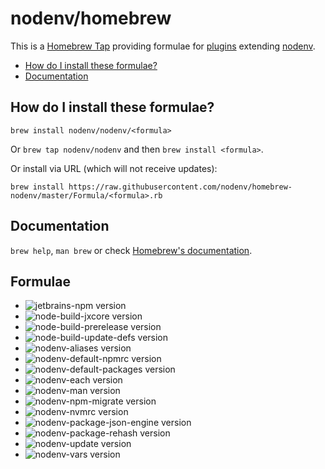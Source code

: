 # nodenv/homebrew

This is a [Homebrew Tap](https://docs.brew.sh/Taps) providing formulae for [plugins](https://github.com/nodenv/nodenv/wiki/Plugins) extending [nodenv](https://github.com/nodenv/nodenv).

<!-- toc -->

- [How do I install these formulae?](#how-do-i-install-these-formulae)
- [Documentation](#documentation)

<!-- tocstop -->

## How do I install these formulae?
`brew install nodenv/nodenv/<formula>`

Or `brew tap nodenv/nodenv` and then `brew install <formula>`.

Or install via URL (which will not receive updates):

```
brew install https://raw.githubusercontent.com/nodenv/homebrew-nodenv/master/Formula/<formula>.rb
```

## Documentation
`brew help`, `man brew` or check [Homebrew's documentation](https://docs.brew.sh).

## Formulae

- ![jetbrains-npm version](https://img.shields.io/badge/dynamic/regex?url=https%3A%2F%2Fraw.githubusercontent.com%2Fnodenv%2Fhomebrew-nodenv%2Frefs%2Fheads%2Fmaster%2FFormula%2Fjetbrains-npm.rb&label=jetbrains-npm&search=archive%2Fv(%3F%3Cversion%3E%5Cd%2B.*).tar.gz&replace=v%24%3Cversion%3E&color=orange)
- ![node-build-jxcore version](https://img.shields.io/badge/dynamic/regex?url=https%3A%2F%2Fraw.githubusercontent.com%2Fnodenv%2Fhomebrew-nodenv%2Frefs%2Fheads%2Fmaster%2FFormula%2Fnode-build-jxcore.rb&label=node-build-jxcore&search=archive%2Fv(%3F%3Cversion%3E%5Cd%2B.*).tar.gz&replace=v%24%3Cversion%3E&color=orange)
- ![node-build-prerelease version](https://img.shields.io/badge/dynamic/regex?url=https%3A%2F%2Fraw.githubusercontent.com%2Fnodenv%2Fhomebrew-nodenv%2Frefs%2Fheads%2Fmaster%2FFormula%2Fnode-build-prerelease.rb&label=node-build-prerelease&search=archive%2Fv(%3F%3Cversion%3E%5Cd%2B.*).tar.gz&replace=v%24%3Cversion%3E&color=orange)
- ![node-build-update-defs version](https://img.shields.io/badge/dynamic/regex?url=https%3A%2F%2Fraw.githubusercontent.com%2Fnodenv%2Fhomebrew-nodenv%2Frefs%2Fheads%2Fmaster%2FFormula%2Fnode-build-update-defs.rb&search=archive%2Frefs%2Ftags%2Fv(%3F%3Cversion%3E%5Cd%2B.*).tar.gz&replace=v%24%3Cversion%3E&label=node-build-update-defs&color=orange)
- ![nodenv-aliases version](https://img.shields.io/badge/dynamic/regex?url=https%3A%2F%2Fraw.githubusercontent.com%2Fnodenv%2Fhomebrew-nodenv%2Frefs%2Fheads%2Fmaster%2FFormula%2Fnodenv-aliases.rb&label=nodenv-aliases&search=archive%2Fv(%3F%3Cversion%3E%5Cd%2B.*).tar.gz&replace=v%24%3Cversion%3E&color=orange)
- ![nodenv-default-npmrc version](https://img.shields.io/badge/dynamic/regex?url=https%3A%2F%2Fraw.githubusercontent.com%2Fnodenv%2Fhomebrew-nodenv%2Frefs%2Fheads%2Fmaster%2FFormula%2Fnodenv-default-npmrc.rb&label=nodenv-default-npmrc&search=archive%2Fv(%3F%3Cversion%3E%5Cd%2B.*).tar.gz&replace=v%24%3Cversion%3E&color=orange)
- ![nodenv-default-packages version](https://img.shields.io/badge/dynamic/regex?url=https%3A%2F%2Fraw.githubusercontent.com%2Fnodenv%2Fhomebrew-nodenv%2Frefs%2Fheads%2Fmaster%2FFormula%2Fnodenv-default-packages.rb&label=nodenv-default-packages&search=archive%2Fv(%3F%3Cversion%3E%5Cd%2B.*).tar.gz&replace=v%24%3Cversion%3E&color=orange)
- ![nodenv-each version](https://img.shields.io/badge/dynamic/regex?url=https%3A%2F%2Fraw.githubusercontent.com%2Fnodenv%2Fhomebrew-nodenv%2Frefs%2Fheads%2Fmaster%2FFormula%2Fnodenv-each.rb&label=nodenv-each&search=archive%2Fv(%3F%3Cversion%3E%5Cd%2B.*).tar.gz&replace=v%24%3Cversion%3E&color=orange)
- ![nodenv-man version](https://img.shields.io/badge/dynamic/regex?url=https%3A%2F%2Fraw.githubusercontent.com%2Fnodenv%2Fhomebrew-nodenv%2Frefs%2Fheads%2Fmaster%2FFormula%2Fnodenv-man.rb&label=nodenv-man&search=archive%2Fv(%3F%3Cversion%3E%5Cd%2B.*).tar.gz&replace=v%24%3Cversion%3E&color=orange)
- ![nodenv-npm-migrate version](https://img.shields.io/badge/dynamic/regex?url=https%3A%2F%2Fraw.githubusercontent.com%2Fnodenv%2Fhomebrew-nodenv%2Frefs%2Fheads%2Fmaster%2FFormula%2Fnodenv-npm-migrate.rb&label=nodenv-npm-migrate&search=archive%2Fv(%3F%3Cversion%3E%5Cd%2B.*).tar.gz&replace=v%24%3Cversion%3E&color=orange)
- ![nodenv-nvmrc version](https://img.shields.io/badge/dynamic/regex?url=https%3A%2F%2Fraw.githubusercontent.com%2Fnodenv%2Fhomebrew-nodenv%2Frefs%2Fheads%2Fmaster%2FFormula%2Fnodenv-nvmrc.rb&label=nodenv-nvmrc&search=archive%2Fv(%3F%3Cversion%3E%5Cd%2B.*).tar.gz&replace=v%24%3Cversion%3E&color=orange)
- ![nodenv-package-json-engine version](https://img.shields.io/badge/dynamic/regex?url=https%3A%2F%2Fraw.githubusercontent.com%2Fnodenv%2Fhomebrew-nodenv%2Frefs%2Fheads%2Fmaster%2FFormula%2Fnodenv-package-json-engine.rb&label=nodenv-package-json-engine&search=archive%2Fv(%3F%3Cversion%3E%5Cd%2B.*).tar.gz&replace=v%24%3Cversion%3E&color=orange)
- ![nodenv-package-rehash version](https://img.shields.io/badge/dynamic/regex?url=https%3A%2F%2Fraw.githubusercontent.com%2Fnodenv%2Fhomebrew-nodenv%2Frefs%2Fheads%2Fmaster%2FFormula%2Fnodenv-package-rehash.rb&label=nodenv-package-rehash&search=archive%2Fv(%3F%3Cversion%3E%5Cd%2B.*).tar.gz&replace=v%24%3Cversion%3E&color=orange)
- ![nodenv-update version](https://img.shields.io/badge/dynamic/regex?url=https%3A%2F%2Fraw.githubusercontent.com%2Fnodenv%2Fhomebrew-nodenv%2Frefs%2Fheads%2Fmaster%2FFormula%2Fnodenv-update.rb&label=nodenv-update&search=archive%2Fv(%3F%3Cversion%3E%5Cd%2B.*).tar.gz&replace=v%24%3Cversion%3E&color=orange)
- ![nodenv-vars version](https://img.shields.io/badge/dynamic/regex?url=https%3A%2F%2Fraw.githubusercontent.com%2Fnodenv%2Fhomebrew-nodenv%2Frefs%2Fheads%2Fmaster%2FFormula%2Fnodenv-vars.rb&label=nodenv-vars&search=archive%2Fv(%3F%3Cversion%3E%5Cd%2B.*).tar.gz&replace=v%24%3Cversion%3E&color=orange)
